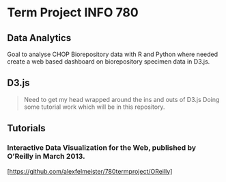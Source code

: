 
# Term Project INFO 780


Data Analytics
---------------------

Goal to analyse CHOP Biorepository data with R and Python where needed create a web based dashboard on biorepository specimen data in D3.js.


## D3.js
> Need to get my head wrapped around the ins and outs of D3.js
> Doing some tutorial work which will be in this repository.

## Tutorials
### Interactive Data Visualization for the Web, published by O’Reilly in March 2013.
[https://github.com/alexfelmeister/780termproject/OReilly]
